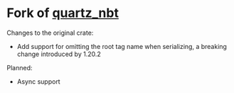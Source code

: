 # Fork of [quartz_nbt](https://github.com/Rusty-Quartz/quartz_nbt)
Changes to the original crate:
- Add support for omitting the root tag name when serializing, a breaking change introduced by 1.20.2

Planned:
-  Async support